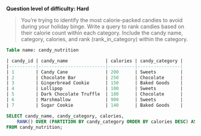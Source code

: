 **Question level of difficulty: Hard**


> You’re trying to identify the most calorie-packed candies to avoid during your holiday binge. Write a query to rank candies based on their calorie count within each category. Include the candy name, category, calories, and rank (rank_in_category) within the category.

```sql
Table name: candy_nutrition

| candy_id | candy_name              | calories | candy_category |
|----------|-------------------------|----------|----------------|
| 1        | Candy Cane              | 200      | Sweets         |
| 2        | Chocolate Bar           | 250      | Chocolate      |
| 3        | Gingerbread Cookie      | 150      | Baked Goods    |
| 4        | Lollipop                | 100      | Sweets         |
| 5        | Dark Chocolate Truffle  | 180      | Chocolate      |
| 6        | Marshmallow             | 900      | Sweets         |
| 7        | Sugar Cookie            | 140      | Baked Goods    |


```

```sql
SELECT candy_name, candy_category, calories,
    RANK() OVER (PARTITION BY candy_category ORDER BY calories DESC) AS rank_in_category
FROM candy_nutrition;
```
